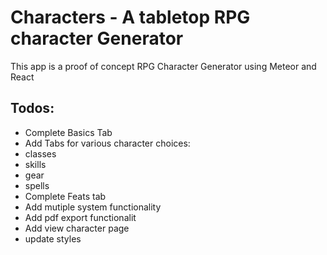 # Characters - A tabletop RPG character Generator

This app is a proof of concept RPG Character Generator using Meteor and React

## Todos:
- Complete Basics Tab
- Add Tabs for various character choices:
 - classes
 - skills
 - gear
 - spells
- Complete Feats tab
- Add mutiple system functionality
- Add pdf export functionalit
- Add view character page
- update styles